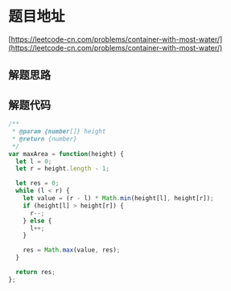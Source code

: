 # 题目地址

[https://leetcode-cn.com/problems/container-with-most-water/](https://leetcode-cn.com/problems/container-with-most-water/)

## 解题思路

## 解题代码

```js
/**
 * @param {number[]} height
 * @return {number}
 */
var maxArea = function(height) {
  let l = 0;
  let r = height.length - 1;

  let res = 0;
  while (l < r) {
    let value = (r - l) * Math.min(height[l], height[r]);
    if (height[l] > height[r]) {
      r--;
    } else {
      l++;
    }

    res = Math.max(value, res);
  }

  return res;
};
```
